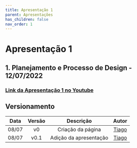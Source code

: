 ```yaml
---
title: Apresentação 1
parent: Apresentações
has_children: false
nav_order: 1
---
```


# Apresentação 1

## 1. Planejamento e Processo de Design - 12/07/2022

### [Link da Apresentação 1 no Youtube](https://www.youtube.com/watch?v=vMZaCvZAWsk)

## Versionamento

| Data  | Versão |       Descrição        |    Autor    |
|:-----:|:------:|:----------------------:|:-----------:|
| 08/07 |   v0   |   Criação da página    | [Tiago](https://github.com/TiagoBuson) |
| 08/07 |  v0.1  | Adição da apresentação |  [Tiago](https://github.com/TiagoBuson) |
